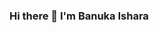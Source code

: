### Hi there 👋 I'm Banuka Ishara

<!--
**Banukaiw/Banukaiw** is a ✨ _special_ ✨ repository because its `README.md` (this file) appears on your GitHub profile.

Here are some ideas to get you started:

- 🔭 I’m Undergraduate at SLIIT
- 🌱 I’m currently learning React JS & Node JS
- 👯 I’m looking to collaborate with other programmers
- 🤔 I’m looking for help with ...
- 💬 Ask me about ...
- 📫 How to reach me: ...
- 😄 Pronouns: ...
- ⚡ Fun fact: ...
-->
